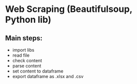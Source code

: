 # Web Scraping (Beautifulsoup, Python lib)

## Main steps:
 
- import libs
- read file
- check content
- parse content
- set content to dataframe
- export dataframe as .xlsx and .csv
